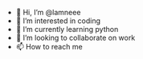 - 👋 Hi, I’m @lamneee
- 👀 I’m interested in coding
- 🌱 I’m currently learning python
- 💞️ I’m looking to collaborate on work
- 📫 How to reach me 

<!---
lamneee/lamneee is a ✨ special ✨ repository because its `README.md` (this file) appears on your GitHub profile.
You can click the Preview link to take a look at your changes.
--->
